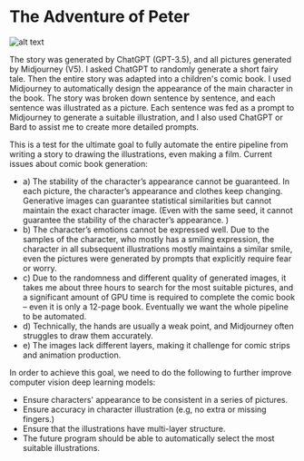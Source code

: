 # The Adventure of Peter

![alt text](https://cdn.midjourney.com/31cae7fc-a98d-4f9b-ba2f-56ea8ba72327/0_0.png)

The story was generated by ChatGPT (GPT-3.5), and all pictures generated by Midjourney (V5). I asked ChatGPT to randomly generate a short fairy tale. Then the entire story was adapted into a children's comic book. I used Midjourney to automatically design the appearance of the main character in the book. The story was broken down sentence by sentence, and each sentence was illustrated as a picture. Each sentence was fed as a prompt to Midjourney to generate a suitable illustration, and I also used ChatGPT or Bard to assist me to create more detailed prompts.

This is a test for the ultimate goal to fully automate the entire pipeline from writing a story to drawing the illustrations, even making a film. Current issues about comic book generation:

- a) The stability of the character’s appearance cannot be guaranteed. In each picture, the character’s appearance and clothes keep changing. Generative images can guarantee statistical similarities but cannot maintain the exact character image. (Even with the same seed, it cannot guarantee the stability of the character’s appearance. )
- b) The character’s emotions cannot be expressed well. Due to the samples of the character, who mostly has a smiling expression, the character in all subsequent illustrations mostly maintains a similar smile, even the pictures were generated by prompts that explicitly require fear or worry.
- c) Due to the randomness and different quality of generated images, it takes me about three hours to search for the most suitable pictures, and a significant amount of GPU time is required to complete the comic book – even it is only a 12-page book. Eventually we want the whole pipeline to be automated.
- d) Technically, the hands are usually a weak point, and Midjourney often struggles to draw them accurately.
- e) The images lack different layers, making it challenge for comic strips and animation production.


In order to achieve this goal, we need to do the following to further improve computer vision deep learning models:

- Ensure characters' appearance to be consistent in a series of pictures.
- Ensure accuracy in character illustration (e.g, no extra or missing fingers.)
- Ensure that the illustrations have multi-layer structure.
- The future program should be able to automatically select the most suitable illustrations.
